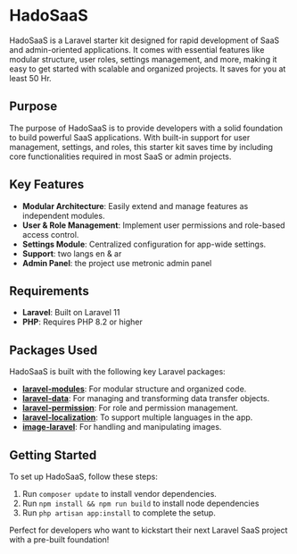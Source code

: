 # HadoSaaS

HadoSaaS is a Laravel starter kit designed for rapid development of SaaS and admin-oriented applications. 
It comes with essential features like modular structure, user roles, settings management, 
and more, making it easy to get started with scalable and organized projects.
It saves for you at least 50 Hr.

## Purpose

The purpose of HadoSaaS is to provide developers with a solid foundation to build powerful SaaS applications.
With built-in support for user management, settings, and roles, this starter kit saves time by including core functionalities required in most SaaS or admin projects.

## Key Features

- **Modular Architecture**: Easily extend and manage features as independent modules.
- **User & Role Management**: Implement user permissions and role-based access control.
- **Settings Module**: Centralized configuration for app-wide settings.
- **Support**: two langs en & ar
- **Admin Panel**: the project use metronic admin panel
## Requirements

- **Laravel**: Built on Laravel 11
- **PHP**: Requires PHP 8.2 or higher

## Packages Used

HadoSaaS is built with the following key Laravel packages:

- **[laravel-modules](https://github.com/nWidart/laravel-modules)**: For modular structure and organized code.
- **[laravel-data](https://github.com/spatie/laravel-data)**: For managing and transforming data transfer objects.
- **[laravel-permission](https://github.com/spatie/laravel-permission)**: For role and permission management.
- **[laravel-localization](https://github.com/mcamara/laravel-localization)**: To support multiple languages in the app.
- **[image-laravel](https://github.com/Intervention/image)**: For handling and manipulating images.

## Getting Started

To set up HadoSaaS, follow these steps:

1. Run `composer update` to install vendor dependencies.
2. Run `npm install && npm run build` to install node dependencies
3. Run `php artisan app:install` to complete the setup.

Perfect for developers who want to kickstart their next Laravel SaaS project with a pre-built foundation!
